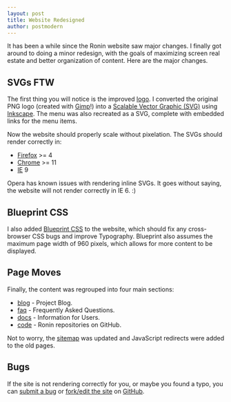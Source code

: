 ```yaml
---
layout: post
title: Website Redesigned
author: postmodern
---
```


It has been a while since the Ronin website saw major changes. I finally
got around to doing a minor redesign, with the goals of maximizing screen
real estate and better organization of content. Here are the major changes.

## SVGs FTW

The first thing you will notice is the improved [logo][1]. I converted the
original PNG logo (created with [Gimp][2]!) into a [Scalable Vector Graphic (SVG)][3]
using [Inkscape][4]. The menu was also recreated as a SVG, complete with
embedded links for the menu items.

Now the website should properly scale without pixelation. The SVGs should
render correctly in:

* [Firefox][5] >= 4
* [Chrome][6] >= 11
* [IE][7] 9

Opera has known issues with rendering inline SVGs. It goes without saying, the
website will not render correctly in IE 6. :)

## Blueprint CSS

I also added [Blueprint CSS][8] to the website, which should fix any
cross-browser CSS bugs and improve Typography. Blueprint also assumes the
maximum page width of 960 pixels, which allows for more content to be
displayed.

## Page Moves

Finally, the content was regrouped into four main sections:

* [blog](/blog/) - Project Blog.
* [faq](/faq/) - Frequently Asked Questions.
* [docs](/docs/) - Information for Users.
* [code](https://github.com/ronin-ruby/) - Ronin repositories on GitHub.

Not to worry, the [sitemap](/sitemap.xml) was updated and JavaScript redirects
were added to the old pages.

## Bugs

If the site is not rendering correctly for you, or maybe you found a typo,
you can [submit a bug][9] or [fork/edit the site][10] on [GitHub][11].

[1]: http://cloud.github.com/downloads/ronin-ruby/art/logo.svg
[2]: http://www.gimp.org/
[3]: http://en.wikipedia.org/wiki/Scalable_Vector_Graphics
[4]: http://inkscape.org/
[5]: http://www.mozilla.org/en-US/firefox/fx/
[6]: http://www.google.com/chrome
[7]: http://windows.microsoft.com/en-US/internet-explorer/products/ie/home
[8]: http://www.blueprintcss.org/
[9]: https://github.com/ronin-ruby/ronin-ruby.gihtub.io/issues
[10]: https://github.com/ronin-ruby/ronin-ruby.gihtub.io
[11]: https://github.com/signup/free
